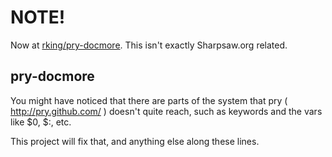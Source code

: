 # NOTE!

Now at [rking/pry-docmore](http://github.com/rking/pry-docmore). This isn't exactly Sharpsaw.org related.

## pry-docmore

You might have noticed that there are parts of the system that pry (
http://pry.github.com/ ) doesn't quite reach, such as keywords and
the vars like $0, $:, etc.

This project will fix that, and anything else along these lines.
